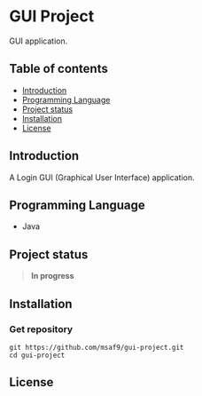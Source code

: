 # GUI Project
GUI application.

## Table of contents
- [Introduction](#introduction)
- [Programming Language](#programming-language)
- [Project status](#project-status)
- [Installation](#installation)
- [License](#license)

## Introduction
A Login GUI (Graphical User Interface) application.

## Programming Language
- Java

## Project status
> **In progress**

## Installation
### Get repository
```git
git https://github.com/msaf9/gui-project.git
cd gui-project
```

## License

